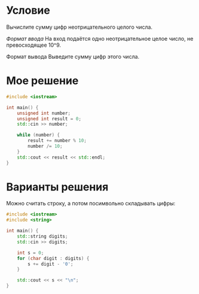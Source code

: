# Условие

Вычислите сумму цифр неотрицательного целого числа.

*Формат ввода*
На вход подаётся одно неотрицательное целое число, не превосходящее 10^9.

Формат вывода
Выведите сумму цифр этого числа.

# Мое решение

```cpp
#include <iostream>

int main() {
    unsigned int number;
    unsigned int result = 0;
    std::cin >> number;

    while (number) {
        result += number % 10;
        number /= 10; 
    }
    std::cout << result << std::endl;
}
```

# Варианты решения

Можно считать строку, а потом посимвольно складывать цифры:

```cpp
#include <iostream>
#include <string>

int main() {
    std::string digits;
    std::cin >> digits;

    int s = 0;
    for (char digit : digits) {
        s += digit - '0';
    }

    std::cout << s << "\n";
}
```
